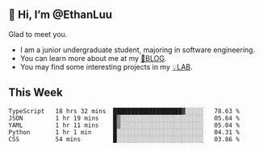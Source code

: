 ## 👋 Hi, I’m @EthanLuu

Glad to meet you.

- I am a junior undergraduate student, majoring in software engineering.
- You can learn more about me at my [📝BLOG](https://blog.ethanloo.top).
- You may find some interesting projects in my [💡LAB](https://lab.ethanloo.top).

## This Week
<!--START_SECTION:waka-->
```text
TypeScript   18 hrs 32 mins  ███████████████████▓░░░░░   78.63 % 
JSON         1 hr 19 mins    █▒░░░░░░░░░░░░░░░░░░░░░░░   05.64 % 
YAML         1 hr 11 mins    █▒░░░░░░░░░░░░░░░░░░░░░░░   05.04 % 
Python       1 hr 1 min      █░░░░░░░░░░░░░░░░░░░░░░░░   04.31 % 
CSS          54 mins         █░░░░░░░░░░░░░░░░░░░░░░░░   03.86 % 
```
<!--END_SECTION:waka-->
